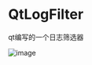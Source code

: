 # QtLogFilter
qt编写的一个日志筛选器

![image](https://raw.githubusercontent.com/daonvshu/QtLogFilter/master/preview.png)
